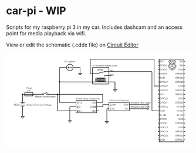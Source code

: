 # car-pi - WIP
Scripts for my raspberry pi 3 in my car. Includes dashcam and an access point for media playback via wifi.

View or edit the schematic (.cddx file) on [Circuit Editor](https://www.circuit-diagram.org/)

![alt text](https://raw.githubusercontent.com/mjohnmadison/car-pi/master/circuit.png)
